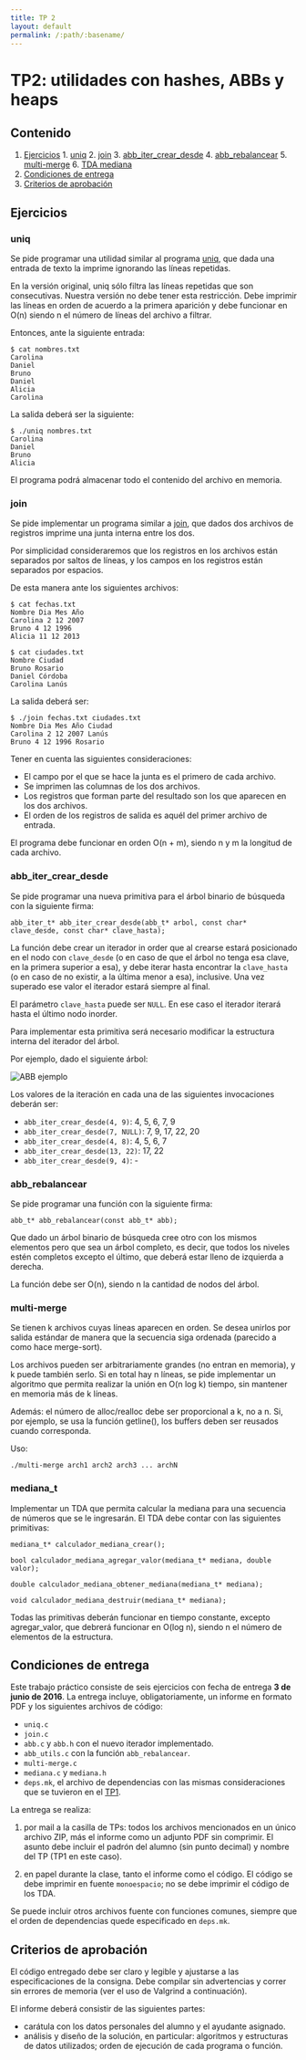 ```yaml
---
title: TP 2
layout: default
permalink: /:path/:basename/
---
```


TP2: utilidades con hashes, ABBs y heaps
========================================

## Contenido
  1. [Ejercicios](#ejercicios)
    1. [uniq](#uniq)
    2. [join](#join)
    3. [abb_iter_crear_desde](#abb_iter_crear_desde)
    4. [abb_rebalancear](#abb_rebalancear)
    5. [multi-merge](#multi-merge)
    6. [TDA mediana](#tda-mediana)
  2. [Condiciones de entrega](#condiciones-de-entrega)  
  3. [Criterios de aprobación](#criterios-de-aprobaci-n)

## Ejercicios

### uniq

Se pide programar una utilidad similar al programa [uniq](http://ss64.com/bash/uniq.html), que dada una entrada de texto la imprime ignorando las líneas repetidas.

En la versión original, uniq sólo filtra las líneas repetidas que son consecutivas. Nuestra versión no debe tener esta restricción. Debe imprimir las líneas en orden de acuerdo a la primera aparición y debe funcionar en O(n) siendo n el número de líneas del archivo a filtrar.

Entonces, ante la siguiente entrada:

    $ cat nombres.txt
    Carolina
    Daniel
    Bruno
    Daniel
    Alicia
    Carolina


La salida deberá ser la siguiente:

    $ ./uniq nombres.txt
    Carolina
    Daniel
    Bruno
    Alicia

El programa podrá almacenar todo el contenido del archivo en memoria.


### join

Se pide implementar un programa similar a [join](http://ss64.com/bash/join.html), que dados dos archivos de registros imprime una junta interna entre los dos.

Por simplicidad consideraremos que los registros en los archivos están separados por saltos de líneas, y los campos en los registros están separados por espacios.

De esta manera ante los siguientes archivos:

    $ cat fechas.txt
    Nombre Dia Mes Año
    Carolina 2 12 2007
    Bruno 4 12 1996
    Alicia 11 12 2013

    $ cat ciudades.txt
    Nombre Ciudad
    Bruno Rosario
    Daniel Córdoba
    Carolina Lanús

La salida deberá ser:

    $ ./join fechas.txt ciudades.txt
    Nombre Dia Mes Año Ciudad
    Carolina 2 12 2007 Lanús
    Bruno 4 12 1996 Rosario

Tener en cuenta las siguientes consideraciones:
- El campo por el que se hace la junta es el primero de cada archivo.
- Se imprimen las columnas de los dos archivos.
- Los registros que forman parte del resultado son los que aparecen en los dos archivos.
- El orden de los registros de salida es aquél del primer archivo de entrada.

El programa debe funcionar en orden O(n + m), siendo n y m la longitud de cada archivo.


### abb_iter_crear_desde

Se pide programar una nueva primitiva para el árbol binario de búsqueda con la siguiente firma:

    abb_iter_t* abb_iter_crear_desde(abb_t* arbol, const char* clave_desde, const char* clave_hasta);

La función debe crear un iterador in order que al crearse estará posicionado en el nodo con `clave_desde` (o en caso de que el árbol no tenga esa clave, en la primera superior a esa), y debe iterar hasta encontrar la `clave_hasta` (o en caso de no existir, a la última menor a esa), inclusive. Una vez superado ese valor el iterador estará siempre al final.

El parámetro `clave_hasta` puede ser `NULL`. En ese caso el iterador iterará hasta el último nodo inorder.

Para implementar esta primitiva será necesario modificar la estructura interna del iterador del árbol.


Por ejemplo, dado el siguiente árbol:

![ABB ejemplo](http://cramster-image.s3.amazonaws.com/definitions/computerscience-5-img-1.png)

Los valores de la iteración en cada una de las siguientes invocaciones deberán ser:

- `abb_iter_crear_desde(4, 9)`: 4, 5, 6, 7, 9
- `abb_iter_crear_desde(7, NULL)`: 7, 9, 17, 22, 20
- `abb_iter_crear_desde(4, 8)`: 4, 5, 6, 7
- `abb_iter_crear_desde(13, 22)`: 17, 22
- `abb_iter_crear_desde(9, 4)`: -


### abb_rebalancear

Se pide programar una función con la siguiente firma:

    abb_t* abb_rebalancear(const abb_t* abb);

Que dado un árbol binario de búsqueda cree otro con los mismos elementos pero que sea un árbol completo, es decir, que todos los niveles estén completos excepto el último, que deberá estar lleno de izquierda a derecha.

La función debe ser O(n), siendo n la cantidad de nodos del árbol.


### multi-merge

Se tienen k archivos cuyas líneas aparecen en orden. Se desea unirlos por salida estándar de manera que la secuencia siga ordenada (parecido a como hace merge-sort).

Los archivos pueden ser arbitrariamente grandes (no entran en memoria), y k puede también serlo. Si en total hay n líneas, se pide implementar un algoritmo que permita realizar la unión en O(n log k) tiempo, sin mantener en memoria más de k líneas.

Además: el número de alloc/realloc debe ser proporcional a k, no a n. Si, por ejemplo, se usa la función getline(), los buffers deben ser reusados cuando corresponda.

Uso:

    ./multi-merge arch1 arch2 arch3 ... archN


### mediana_t

Implementar un TDA que permita calcular la mediana para una secuencia de números que se le ingresarán. El TDA debe contar con las siguientes primitivas:

    mediana_t* calculador_mediana_crear();

    bool calculador_mediana_agregar_valor(mediana_t* mediana, double valor);

    double calculador_mediana_obtener_mediana(mediana_t* mediana);

    void calculador_mediana_destruir(mediana_t* mediana);

Todas las primitivas deberán funcionar en tiempo constante, excepto agregar_valor, que debrerá funcionar en O(log n), siendo n el número de elementos de la estructura.


## Condiciones de entrega

Este trabajo práctico consiste de seis ejercicios con fecha de entrega **3 de junio de 2016**.
La entrega incluye, obligatoriamente, un informe en formato PDF y los siguientes archivos de código:

  - `uniq.c`
  - `join.c`
  - `abb.c` y `abb.h` con el nuevo iterador implementado.
  - `abb_utils.c` con la función `abb_rebalancear`.
  - `multi-merge.c`
  - `mediana.c` y `mediana.h`
  - `deps.mk`, el archivo de dependencias con las mismas consideraciones que se tuvieron en el [TP1](https://algoritmos-rw.github.io/prog2/tp1/#deps.mk).

La entrega se realiza:

  1. por mail a la casilla de TPs: todos los archivos mencionados en un único archivo ZIP, más el informe como un adjunto PDF sin comprimir. El asunto debe incluir el padrón del alumno (sin punto decimal) y nombre del TP (TP1 en este caso).

  2. en papel durante la clase, tanto el informe como el código. El código se debe imprimir en fuente `monoespacio`; no se debe imprimir el código de los TDA.

Se puede incluir otros archivos fuente con funciones comunes, siempre que el orden de dependencias quede especificado en `deps.mk`.


## Criterios de aprobación

El código entregado debe ser claro y legible y ajustarse a las especificaciones de la consigna. Debe compilar sin advertencias y correr sin errores de memoria (ver el uso de Valgrind a continuación).

El informe deberá consistir de las siguientes partes:

  - carátula con los datos personales del alumno y el ayudante asignado.
  - análisis y diseño de la solución, en particular: algoritmos y estructuras de datos utilizados; orden de ejecución de cada programa o función.
